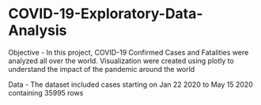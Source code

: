 # COVID-19-Exploratory-Data-Analysis


Objective - In this project, COVID-19 Confirmed Cases and Fatalities were analyzed all over the world. 
Visualization were created using plotly to understand the impact of the pandemic around the world

Data - The dataset included cases starting on Jan 22 2020 to May 15 2020 containing 35995 rows 
